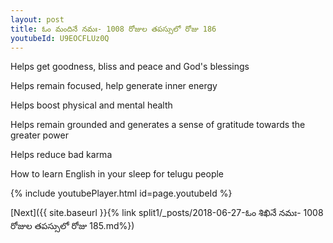 ```yaml
---
layout: post
title: ఓం మందినే నమః- 1008 రోజుల తపస్సులో రోజు 186
youtubeId: U9EOCFLUz0Q
---
```

 
 
Helps get goodness, bliss and peace and God's blessings
 
Helps remain focused, help generate inner energy 
 
Helps boost physical and mental health 
 
Helps remain grounded and generates a sense of gratitude towards the greater power 
 
Helps reduce bad karma
 
How to learn English in your sleep for telugu people
 
 
 
 


{% include youtubePlayer.html id=page.youtubeId %}
 
[Next]({{ site.baseurl }}{% link split1/_posts/2018-06-27-ఓం శిఖినే నమః- 1008 రోజుల తపస్సులో రోజు 185.md%})
 
